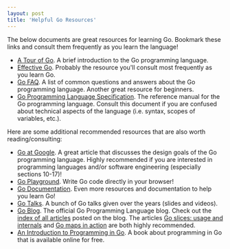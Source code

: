 ```yaml
---
layout: post
title: 'Helpful Go Resources'
---
```

The below documents are great resources for learning Go.
Bookmark these links and consult them frequently as you
learn the language!

* [A Tour of Go][1]. A brief introduction to the Go programming language.
* [Effective Go][2]. Probably the resource you'll consult most frequently
  as you learn Go.
* [Go FAQ][3]. A list of common questions and answers about the Go
  programming language. Another great resource for beginners.
* [Go Programming Language Specification][4]. The reference manual
  for the Go programming language. Consult this document if you are
  confused about technical aspects of the language (i.e. syntax,
  scopes of variables, etc.).

Here are some additional recommended resources that are also worth reading/consulting:

* [Go at Google][5]. A great article that discusses the design goals of the Go programming language.
  Highly recommended if you are interested in programming languages and/or software engineering
  (especially sections 10-17)!
* [Go Playground][6]. Write Go code directly in your browser!
* [Go Documentation][7]. Even more resources and documentation to help you learn Go!
* [Go Talks][8]. A bunch of Go talks given over the years (slides and videos).
* [Go Blog][9]. The official Go Programming Language blog. Check out the [index of all articles][10]
  posted on the blog. The articles [Go slices: usage and internals][11] and [Go maps in action][12]
  are both highly recommended.
* [An Introduction to Programming in Go][14]. A book about programming in Go that is available online for free.

[1]: http://tour.golang.org/
[2]: http://golang.org/doc/effective_go.html
[3]: http://golang.org/doc/faq
[4]: http://golang.org/ref/spec
[5]: http://talks.golang.org/2012/splash.article
[6]: http://play.golang.org/
[7]: http://golang.org/doc/
[8]: http://talks.golang.org/
[9]: http://blog.golang.org/
[10]: http://blog.golang.org/index
[11]: http://blog.golang.org/go-slices-usage-and-internals
[12]: http://blog.golang.org/go-maps-in-action
[13]: http://blog.golang.org/json-and-go
[14]: http://www.golang-book.com/